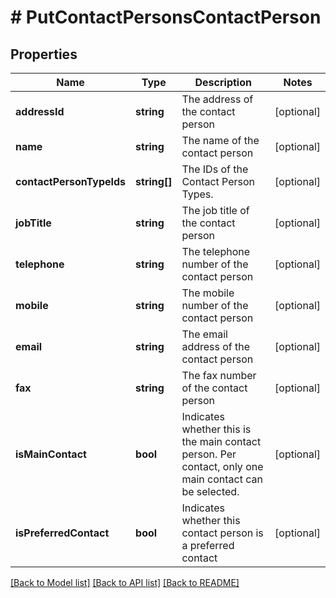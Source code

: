 # # PutContactPersonsContactPerson

## Properties

Name | Type | Description | Notes
------------ | ------------- | ------------- | -------------
**addressId** | **string** | The address of the contact person | [optional]
**name** | **string** | The name of the contact person | [optional]
**contactPersonTypeIds** | **string[]** | The IDs of the Contact Person Types. | [optional]
**jobTitle** | **string** | The job title of the contact person | [optional]
**telephone** | **string** | The telephone number of the contact person | [optional]
**mobile** | **string** | The mobile number of the contact person | [optional]
**email** | **string** | The email address of the contact person | [optional]
**fax** | **string** | The fax number of the contact person | [optional]
**isMainContact** | **bool** | Indicates whether this is the main contact person. Per contact, only one main contact can be selected. | [optional]
**isPreferredContact** | **bool** | Indicates whether this contact person is a preferred contact | [optional]

[[Back to Model list]](../../README.md#models) [[Back to API list]](../../README.md#endpoints) [[Back to README]](../../README.md)
